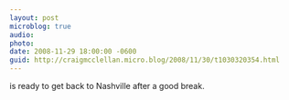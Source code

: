 ```yaml
---
layout: post
microblog: true
audio: 
photo: 
date: 2008-11-29 18:00:00 -0600
guid: http://craigmcclellan.micro.blog/2008/11/30/t1030320354.html
---
```

is ready to get back to Nashville after a good break.
